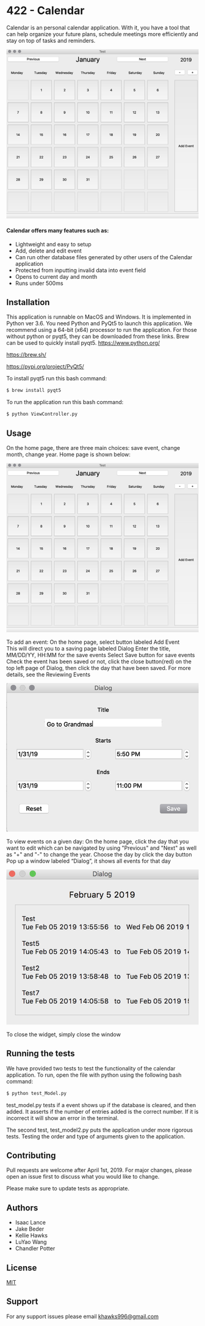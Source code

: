 # 422 - Calendar

Calendar is an personal calendar application. With it, you have a tool that can help organize your future plans, schedule meetings more efficiently and stay on top of tasks and reminders. 

![alt text](https://github.com/IsaacLance/422group7/blob/master/Calendar.png)


#### Calendar offers many features such as:
- Lightweight and easy to setup
- Add, delete and edit event
- Can run other database files generated by other users of the Calendar application
- Protected from inputting invalid data into event field
- Opens to current day and month
- Runs under 500ms

## Installation

This application is runnable on MacOS and Windows. It is implemented in Python ver 3.6. You need Python and PyQt5 to launch this application.
We recommend using a 64-bit (x64) processor to run the application.
For those without python or pyqt5, they can be downloaded from these links.
Brew can be used to quickly install pyqt5.
https://www.python.org/

https://brew.sh/

https://pypi.org/project/PyQt5/

To install pyqt5 run this bash command:
```bash
$ brew install pyqt5
```
To run the application run this bash command:
```bash
$ python ViewController.py
```

## Usage
On the home page, there are three main choices: save event, change month, change year. 
Home page is shown below: 

![alt text](https://github.com/IsaacLance/422group7/blob/master/Calendar.png)

To add an event:
On the home page, select button labeled Add Event  
This will direct you to a saving page labeled Dialog 
Enter the title, MM/DD/YY, HH:MM for the save events 
Select Save button for save events
Check the event has been saved or not, click the close button(red) on the top left page of Dialog, then click the day that have been saved. For more details, see the Reviewing Events

![alt text](https://github.com/IsaacLance/422group7/blob/master/Add_date_popup.png)

To view events on a given day:
On the home page, click the day that you want to edit which can be navigated by using "Previous" and "Next" as well as "+" and "-" to change the year.
Choose the day by click the day button
Pop up a window labeled “Dialog”, it shows all events for that day

![alt text](https://github.com/IsaacLance/422group7/blob/master/events.png)

To close the widget, simply close the window

## Running the tests
We have provided two tests to test the functionality of the calendar application.
To run, open the file with python using the following bash command:
```bash
$ python test_Model.py
```
test_model.py tests if a event shows up if the database is cleared, and then added. 
It asserts if the number of entries added is the correct number.
If it is incorrect it will show an error in the terminal. 

The second test, test_model2.py puts the application under more rigorous tests. 
Testing the order and type of arguments given to the application.

## Contributing
Pull requests are welcome after April 1st, 2019. For major changes, please open an issue first to discuss what you would like to change.

Please make sure to update tests as appropriate.
## Authors
- Isaac Lance
- Jake Beder
- Kellie Hawks
- LuYao Wang
- Chandler Potter

## License
[MIT](https://choosealicense.com/licenses/mit/)

## Support
For any support issues please email khawks996@gmail.com
